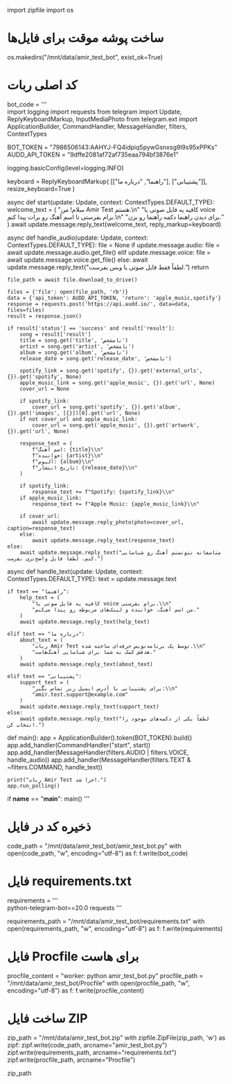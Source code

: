 import zipfile
import os

# ساخت پوشه موقت برای فایل‌ها
os.makedirs("/mnt/data/amir_test_bot", exist_ok=True)

# کد اصلی ربات
bot_code = '''\
import logging
import requests
from telegram import Update, ReplyKeyboardMarkup, InputMediaPhoto
from telegram.ext import ApplicationBuilder, CommandHandler, MessageHandler, filters, ContextTypes

BOT_TOKEN = "7986506143:AAHYJ-FQ4idpiq5pywGsnxsg9l9s95xPPKs"
AUDD_API_TOKEN = "9dffe2081af72af735eaa794bf3876e1"

logging.basicConfig(level=logging.INFO)

keyboard = ReplyKeyboardMarkup(
    [["راهنما", "درباره ما"], ["پشتیبانی"]],
    resize_keyboard=True
)

async def start(update: Update, context: ContextTypes.DEFAULT_TYPE):
    welcome_text = (
        "سلام! من Amir Test هستم.\n"
        "کافیه یه فایل صوتی یا voice برام بفرستی تا اسم آهنگ رو برات پیدا کنم.\n"
        "برای دیدن راهنما دکمه راهنما رو بزن."
    )
    await update.message.reply_text(welcome_text, reply_markup=keyboard)

async def handle_audio(update: Update, context: ContextTypes.DEFAULT_TYPE):
    file = None
    if update.message.audio:
        file = await update.message.audio.get_file()
    elif update.message.voice:
        file = await update.message.voice.get_file()
    else:
        await update.message.reply_text("لطفاً فقط فایل صوتی یا ویس بفرست.")
        return

    file_path = await file.download_to_drive()

    files = {'file': open(file_path, 'rb')}
    data = {'api_token': AUDD_API_TOKEN, 'return': 'apple_music,spotify'}
    response = requests.post('https://api.audd.io/', data=data, files=files)
    result = response.json()

    if result['status'] == 'success' and result['result']:
        song = result['result']
        title = song.get('title', 'نامشخص')
        artist = song.get('artist', 'نامشخص')
        album = song.get('album', 'نامشخص')
        release_date = song.get('release_date', 'نامشخص')

        spotify_link = song.get('spotify', {}).get('external_urls', {}).get('spotify', None)
        apple_music_link = song.get('apple_music', {}).get('url', None)
        cover_url = None

        if spotify_link:
            cover_url = song.get('spotify', {}).get('album', {}).get('images', [{}])[0].get('url', None)
        if not cover_url and apple_music_link:
            cover_url = song.get('apple_music', {}).get('artwork', {}).get('url', None)

        response_text = (
            f"اسم آهنگ: {title}\\n"
            f"خواننده: {artist}\\n"
            f"آلبوم: {album}\\n"
            f"تاریخ انتشار: {release_date}\\n"
        )

        if spotify_link:
            response_text += f"Spotify: {spotify_link}\\n"
        if apple_music_link:
            response_text += f"Apple Music: {apple_music_link}\\n"

        if cover_url:
            await update.message.reply_photo(photo=cover_url, caption=response_text)
        else:
            await update.message.reply_text(response_text)
    else:
        await update.message.reply_text("متاسفانه نتونستم آهنگ رو شناسایی کنم. لطفاً فایل واضح‌تری بفرست.")

async def handle_text(update: Update, context: ContextTypes.DEFAULT_TYPE):
    text = update.message.text

    if text == "راهنما":
        help_text = (
            "کافیه یه فایل صوتی یا voice برام بفرستی.\\n"
            "من اسم آهنگ، خواننده و لینک‌های مربوطه رو پیدا می‌کنم."
        )
        await update.message.reply_text(help_text)

    elif text == "درباره ما":
        about_text = (
            "ربات Amir Test توسط یک برنامه‌نویس حرفه‌ای ساخته شده.\\n"
            "هدفش کمک به شما برای شناسایی آهنگ‌هاست."
        )
        await update.message.reply_text(about_text)

    elif text == "پشتیبانی":
        support_text = (
            "برای پشتیبانی با آدرس ایمیل زیر تماس بگیر:\\n"
            "amir.test.support@example.com"
        )
        await update.message.reply_text(support_text)
    else:
        await update.message.reply_text("لطفاً یکی از دکمه‌های موجود را انتخاب کن.")

def main():
    app = ApplicationBuilder().token(BOT_TOKEN).build()
    app.add_handler(CommandHandler("start", start))
    app.add_handler(MessageHandler(filters.AUDIO | filters.VOICE, handle_audio))
    app.add_handler(MessageHandler(filters.TEXT & ~filters.COMMAND, handle_text))

    print("ربات Amir Test اجرا شد.")
    app.run_polling()

if __name__ == "__main__":
    main()
'''

# ذخیره کد در فایل
code_path = "/mnt/data/amir_test_bot/amir_test_bot.py"
with open(code_path, "w", encoding="utf-8") as f:
    f.write(bot_code)

# فایل requirements.txt
requirements = '''\
python-telegram-bot==20.0
requests
'''

requirements_path = "/mnt/data/amir_test_bot/requirements.txt"
with open(requirements_path, "w", encoding="utf-8") as f:
    f.write(requirements)

# فایل Procfile برای هاست
procfile_content = "worker: python amir_test_bot.py"
procfile_path = "/mnt/data/amir_test_bot/Procfile"
with open(procfile_path, "w", encoding="utf-8") as f:
    f.write(procfile_content)

# ساخت فایل ZIP
zip_path = "/mnt/data/amir_test_bot.zip"
with zipfile.ZipFile(zip_path, 'w') as zipf:
    zipf.write(code_path, arcname="amir_test_bot.py")
    zipf.write(requirements_path, arcname="requirements.txt")
    zipf.write(procfile_path, arcname="Procfile")

zip_path

